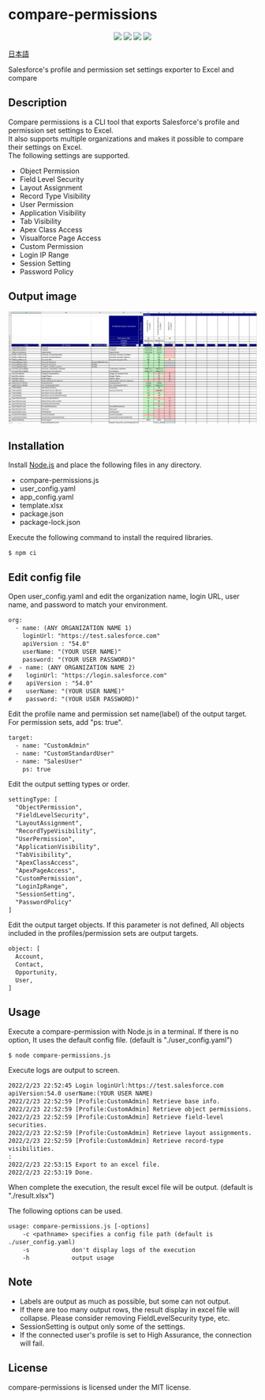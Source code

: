 # compare-permissions
<p align="center">
  <img src="https://img.shields.io/badge/Salesforce-00a1e0.svg">
  <img src="https://img.shields.io/badge/JavaScript-yellow.svg?logo=JavaScript&logoColor=white">
  <img src="https://img.shields.io/badge/NodeJS-339933.svg?logo=Node.js&logoColor=white">
  <img src="https://img.shields.io/badge/license-MIT-blue.svg">
</p>

[日本語](./README-ja.md)  

Salesforce's profile and permission set settings exporter to Excel and compare
## Description
Compare permissions is a CLI tool that exports Salesforce's profile and permission set settings to Excel.  
It also supports multiple organizations and makes it possible to compare their settings on Excel.  
The following settings are supported.

* Object Permission
* Field Level Security
* Layout Assignment
* Record Type Visibility
* User Permission
* Application Visibility
* Tab Visibility
* Apex Class Access
* Visualforce Page Access
* Custom Permission
* Login IP Range
* Session Setting
* Password Policy

## Output image
[<img src="./images/sample.png" width="600">](./images/sample.png)

## Installation
Install [Node.js](https://nodejs.org/) and place the following files in any directory.

* compare-permissions.js
* user_config.yaml
* app_config.yaml
* template.xlsx
* package.json
* package-lock.json

Execute the following command to install the required libraries.
```
$ npm ci
```

## Edit config file
Open user_config.yaml and edit the organization name, login URL, user name, and password to match your environment.
```
org:
  - name: (ANY ORGANIZATION NAME 1)
    loginUrl: "https://test.salesforce.com"
    apiVersion : "54.0"
    userName: "(YOUR USER NAME)"
    password: "(YOUR USER PASSWORD)"
#  - name: (ANY ORGANIZATION NAME 2)
#    loginUrl: "https://login.salesforce.com"
#    apiVersion : "54.0"
#    userName: "(YOUR USER NAME)"
#    password: "(YOUR USER PASSWORD)"
```

Edit the profile name and permission set name(label) of the output target. For permission sets, add "ps: true".
```
target:
  - name: "CustomAdmin"
  - name: "CustomStandardUser"
  - name: "SalesUser"
    ps: true
```

Edit the output setting types or order.
```
settingType: [
  "ObjectPermission",
  "FieldLevelSecurity",
  "LayoutAssignment",
  "RecordTypeVisibility",
  "UserPermission",
  "ApplicationVisibility",
  "TabVisibility",
  "ApexClassAccess",
  "ApexPageAccess",
  "CustomPermission",
  "LoginIpRange",
  "SessionSetting",
  "PasswordPolicy"
]
```

Edit the output target objects. If this parameter is not defined, All objects included in the profiles/permission sets are output targets.
```
object: [
  Account, 
  Contact, 
  Opportunity, 
  User, 
]

```

## Usage

Execute a compare-permission with Node.js in a terminal. If there is no option, It uses the default config file. (default is "./user_config.yaml")
```
$ node compare-permissions.js
```
Execute logs are output to screen.
```
2022/2/23 22:52:45 Login loginUrl:https://test.salesforce.com apiVersion:54.0 userName:(YOUR USER NAME)
2022/2/23 22:52:59 [Profile:CustomAdmin] Retrieve base info.
2022/2/23 22:52:59 [Profile:CustomAdmin] Retrieve object permissions.
2022/2/23 22:52:59 [Profile:CustomAdmin] Retrieve field-level securities.
2022/2/23 22:52:59 [Profile:CustomAdmin] Retrieve layout assignments.
2022/2/23 22:52:59 [Profile:CustomAdmin] Retrieve record-type visibilities.
:
2022/2/23 22:53:15 Export to an excel file.
2022/2/23 22:53:19 Done.
```
When complete the execution, the result excel file will be output. (default is "./result.xlsx")

The following options can be used.
```
usage: compare-permissions.js [-options]
    -c <pathname> specifies a config file path (default is ./user_config.yaml)
    -s            don't display logs of the execution
    -h            output usage
````

## Note
* Labels are output as much as possible, but some can not output.
* If there are too many output rows, the result display in excel file will collapse. Please consider removing FieldLevelSecurity type, etc.
* SessionSetting is output only some of the settings.
* If the connected user's profile is set to High Assurance, the connection will fail.

## License
compare-permissions is licensed under the MIT license.

